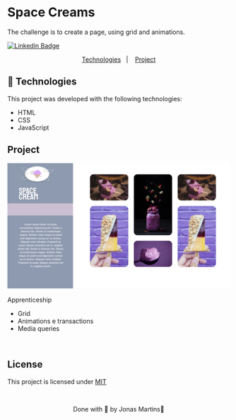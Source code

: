 # Space Creams

The challenge is to create a page, using grid and animations.

[![Linkedin Badge](https://img.shields.io/badge/-JonasMartins-blue?style=flat-square&logo=Linkedin&logoColor=white&link=https://https://www.linkedin.com/in/jonas-martins-950a30184/)](https://www.linkedin.com/in/jonas-martins-950a30184/)


 <p align="center">
  <a href="#-technologies">Technologies</a>&nbsp;&nbsp;&nbsp;|&nbsp;&nbsp;&nbsp;
  <a href="#-project">Project</a>
</p>


## 🚀 Technologies


This project was developed  with the following technologies:

- HTML
- CSS
- JavaScript


## Project

![image](.github/space.png)


Apprenticeship


- Grid
- Animations e transactions
- Media queries


&nbsp;

## License

This project is licensed under 
[MIT](https://choosealicense.com/licenses/mit/)

&nbsp;

<p align="center">Done with 💜 by Jonas Martins👋</p>
